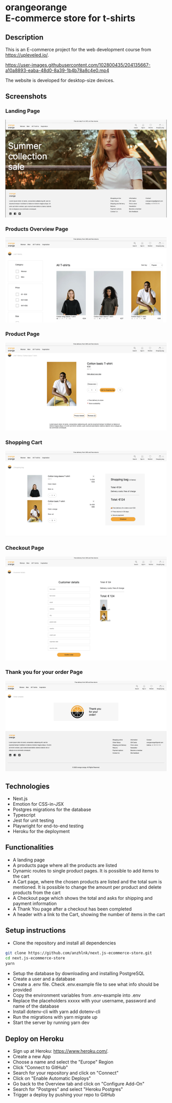 # orangeorange<br/>E-commerce store for t-shirts

## Description

This is an E-commerce project for the web development course from https://upleveled.io/.


https://user-images.githubusercontent.com/102800435/204135667-a10a8893-eaba-48d0-8a39-1b4b78a8c4e0.mp4



The website is developed for desktop-size devices.

## Screenshots

### Landing Page

![Landing Page](public/Landing%20page.png?raw=true)

### Products Overview Page

![Products Overview Page](public/Product%20overview.png?raw=true)

### Product Page

![Product Page](public/Product%20page.png?raw=true)

### Shopping Cart

![Shopping Cart](public/Shopping%20cart.png?raw=true)

### Checkout Page

![Checkout Page](public/Check%20out%20page.png?raw=true)

### Thank you for your order Page

![Thank you for your order](public/Thank%20you%20for%20your%20order%20page.png?raw=true)

## Technologies

- Next.js
- Emotion for CSS-in-JSX
- Postgres migrations for the database
- Typescript
- Jest for unit testing
- Playwright for end-to-end testing
- Heroku for the deployment

## Functionalities

- A landing page
- A products page where all the products are listed
- Dynamic routes to single product pages. It is possible to add items to the cart
- A Cart page, where the chosen products are listed and the total sum is mentioned. It is possible to change the amount per product and delete products from the cart
- A Checkout page which shows the total and asks for shipping and payment information
- A Thank You page after a checkout has been completed
- A header with a link to the Cart, showing the number of items in the cart

## Setup instructions

- Clone the repository and install all dependencies

```bash
git clone https://github.com/anzhlnk/next.js-ecommerce-store.git
cd next.js-ecommerce-store
yarn
```

- Setup the database by downloading and installing PostgreSQL
- Create a user and a database
- Create a .env file. Check .env.example file to see what info should be provided
- Copy the environment variables from .env-example into .env
- Replace the placeholders xxxxx with your username, password and name of the database
- Install dotenv-cli with yarn add dotenv-cli
- Run the migrations with yarn migrate up
- Start the server by running yarn dev

## Deploy on Heroku

- Sign up at Heroku: https://www.heroku.com/.
- Create a new App
- Choose a name and select the "Europe" Region
- Click "Connect to GitHub"
- Search for your repository and click on "Connect"
- Click on "Enable Automatic Deploys"
- Go back to the Overview tab and click on "Configure Add-On"
- Search for "Postgres" and select "Heroku Postgres"
- Trigger a deploy by pushing your repo to GitHub
